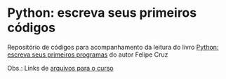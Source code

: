 # Python: escreva seus primeiros códigos

Repositório de códigos para acompanhamento da leitura do livro [Python: escreva
seus primeiros programas](https://www.casadocodigo.com.br/products/livro-python-3)
do autor Felipe Cruz

Obs.: Links de [arquivos para o curso](https://github.com/CaelumAulas/web7885?tab=readme-ov-file)